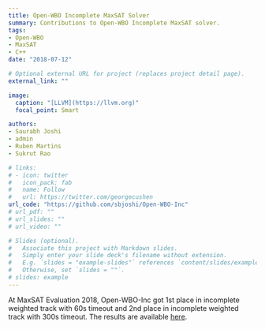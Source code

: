 ```yaml
---
title: Open-WBO Incomplete MaxSAT Solver
summary: Contributions to Open-WBO Incomplete MaxSAT solver.
tags:
- Open-WBO
- MaxSAT
- C++
date: "2018-07-12"

# Optional external URL for project (replaces project detail page).
external_link: ""

image:
  caption: "[LLVM](https://llvm.org)"
  focal_point: Smart

authors:
- Saurabh Joshi
- admin
- Ruben Martins
- Sukrut Rao

# links:
# - icon: twitter
#   icon_pack: fab
#   name: Follow
#   url: https://twitter.com/georgecushen
url_code: "https://github.com/sbjoshi/Open-WBO-Inc"
# url_pdf: ""
# url_slides: ""
# url_video: ""

# Slides (optional).
#   Associate this project with Markdown slides.
#   Simply enter your slide deck's filename without extension.
#   E.g. `slides = "example-slides"` references `content/slides/example-slides.md`.
#   Otherwise, set `slides = ""`.
# slides: example
---
```


At MaxSAT Evaluation 2018, Open-WBO-Inc got 1st place in incomplete weighted track with 60s timeout
and 2nd place in incomplete weighted track with 300s timeout. The results are available
[here](https://maxsat-evaluations.github.io/2018/rankings.html).
